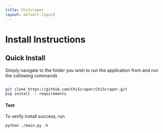 ```yaml
---
title: ChiScraper
layout: default.liquid
---
```



# Install Instructions

## Quick Install

Simply navigate to the folder you wish to run the application from and run the collowing commands

```bash

git clone https://github.com/ChiScraper/ChiScraper.git
pip install -r requirements

```

#### Test

To verify install success, run

```
python ./main.py -h
```
